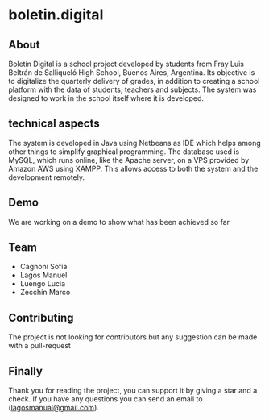 # boletin.digital

## About

Boletín Digital is a school project developed by students from Fray Luis Beltrán de Salliqueló High School, Buenos Aires, Argentina. Its objective is to digitalize the quarterly delivery of grades, in addition to creating a school platform with the data of students, teachers and subjects. The system was designed to work in the school itself where it is developed.

## technical aspects

The system is developed in Java using Netbeans as IDE which helps among other things to simplify graphical programming. The database used is MySQL, which runs online, like the Apache server, on a VPS provided by Amazon AWS using XAMPP. This allows access to both the system and the development remotely.

## Demo

We are working on a demo to show what has been achieved so far

## Team

* Cagnoni Sofía
* Lagos Manuel
* Luengo Lucía
* Zecchín Marco

## Contributing

The project is not looking for contributors but any suggestion can be made with a pull-request

## Finally

Thank you for reading the project, you can support it by giving a star and a check. If you have any questions you can send an email to (lagosmanual@gmail.com).

